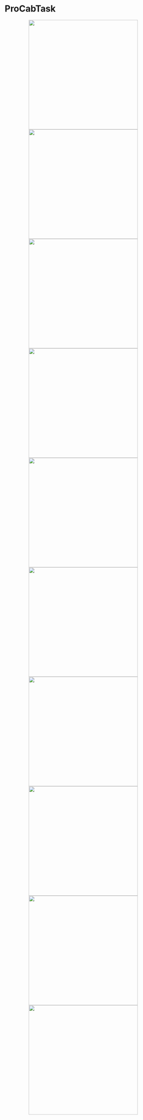 # ProCabTask
<p align="center">
  <img src="https://github.com/TuiyTuyHussein/ProCabTask/blob/master/screenshots/device-2017-11-19-115249.png" width="350"/>
   <img src="https://github.com/TuiyTuyHussein/ProCabTask/blob/master/screenshots/device-2017-11-19-115333.png" width="350"/>
    <img src="https://github.com/TuiyTuyHussein/ProCabTask/blob/master/screenshots/device-2017-11-19-115356.png" width="350"/>
     <img src="https://github.com/TuiyTuyHussein/ProCabTask/blob/master/screenshots/device-2017-11-19-115422.png" width="350"/>
      <img src="https://github.com/TuiyTuyHussein/ProCabTask/blob/master/screenshots/device-2017-11-19-115654.png" width="350"/>
       <img src="https://github.com/TuiyTuyHussein/ProCabTask/blob/master/screenshots/device-2017-11-19-115712.png" width="350"/>
        <img src="https://github.com/TuiyTuyHussein/ProCabTask/blob/master/screenshots/device-2017-11-19-115724.png" width="350"/>
         <img src="https://github.com/TuiyTuyHussein/ProCabTask/blob/master/screenshots/device-2017-11-19-115810.png" width="350"/>
          <img src="https://github.com/TuiyTuyHussein/ProCabTask/blob/master/screenshots/device-2017-11-19-115822.png" width="350"/>
           <img src="https://github.com/TuiyTuyHussein/ProCabTask/blob/master/screenshots/device-2017-11-19-115846.png" width="350"/>
</p>
